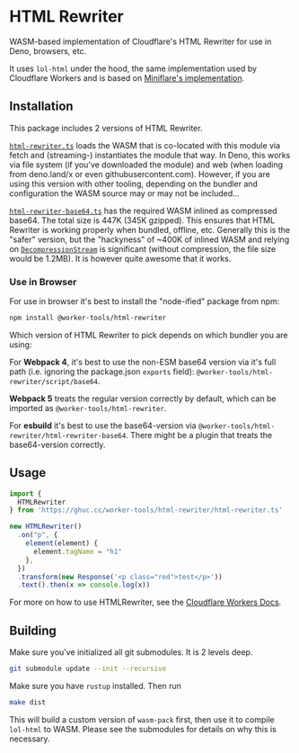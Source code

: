 # HTML Rewriter

WASM-based implementation of Cloudflare's HTML Rewriter for use in Deno, browsers, etc. 

It uses `lol-html` under the hood, the same implementation used by Cloudflare Workers and is based on [Miniflare's implementation](https://github.com/mrbbot/html-rewriter-wasm).

## Installation
This package includes 2 versions of HTML Rewriter. 

[`html-rewriter.ts`](./html-rewriter.ts) loads the WASM that is co-located with this module via fetch and (streaming-) instantiates the module that way. In Deno, this works via file system (if you've downloaded the module) and web (when loading from deno.land/x or even githubusercontent.com). 
However, if you are using this version with other tooling, depending on the bundler and configuration the WASM source may or may not be included...

[`html-rewriter-base64.ts`](./html-rewriter-base64.ts) has the required WASM inlined as compressed base64. The total size is 447K (345K gzipped). 
This ensures that HTML Rewriter is working properly when bundled, offline, etc. 
Generally this is the "safer" version, but the "hackyness" of ~400K of inlined WASM and relying on [`DecompressionStream`][dcs] is significant (without compression, the file size would be 1.2MB).
It is however quite awesome that it works.

[dcs]: https://developer.mozilla.org/en-US/docs/Web/API/DecompressionStream

### Use in Browser
For use in browser it's best to install the "node-ified" package from npm:

```sh
npm install @worker-tools/html-rewriter
```

Which version of HTML Rewriter to pick depends on which bundler you are using:

For **Webpack 4**, it's best to use the non-ESM base64 version via it's full path (i.e. ignoring the package.json `exports` field): `@worker-tools/html-rewriter/script/base64`.

**Webpack 5** treats the regular version correctly by default, which can be imported as `@worker-tools/html-rewriter`. 

For **esbuild** it's best to use the base64-version via `@worker-tools/html-rewriter/html-rewriter-base64`. 
There might be a plugin that treats the base64-version correctly.

## Usage

```ts
import { 
  HTMLRewriter 
} from 'https://ghuc.cc/worker-tools/html-rewriter/html-rewriter.ts'

new HTMLRewriter()
  .on("p", {
    element(element) { 
      element.tagName = "h1" 
    },
  })
  .transform(new Response('<p class="red">test</p>'))
  .text().then(x => console.log(x))
```

For more on how to use HTMLRewriter, see the [Cloudflare Workers Docs](https://developers.cloudflare.com/workers/runtime-apis/html-rewriter/).


## Building

Make sure you've initialized all git submodules. It is 2 levels deep.

```sh
git submodule update --init --recursive
```

Make sure you have `rustup` installed. Then run

```sh
make dist
```

This will build a custom version of `wasm-pack` first, then use it to compile `lol-html` to WASM. Please see the submodules for details on why this is necessary.

